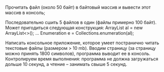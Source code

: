 Прочитать файл (около 50 байт) в байтовый массив и вывести этот массив в консоль;

Последовательно сшить 5 файлов в один (файлы примерно 100 байт). Может пригодиться следующая конструкция: 
ArrayList<InputStream> al = new ArrayList<>(); ... Enumeration<InputStream> e = Collections.enumeration(al);

Написать консольное приложение, которое умеет постранично читать текстовые файлы (размером > 10 mb). 
Вводим страницу (за страницу можно принять 1800 символов), программа выводит ее в консоль.
 Контролируем время выполнения: программа не должна загружаться дольше 10 секунд, а чтение – занимать свыше 5 секунд.